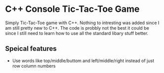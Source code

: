 # C++ Console Tic-Tac-Toe Game

Simply Tic-Tac-Toe game with C++. Nothing to intresting was added since I am still pretty new to C++. The code is probbly not the best it could be since I still need to learn how to use all the standard libary stuff better.

## Speical features
- Use words like top/middle/buttom and left/middle/right instead of just row column numbers
